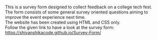 This is a survey form designed to collect feedback on a college tech fest.<br />
The form consists of some general survey oriented questions aiming to improve the event experience next time.<br />
The website has been created using HTML and CSS only.<br />
Follow the given link to have a look at the survey form:
https://shivanshikacode.github.io/Survey-Form/
